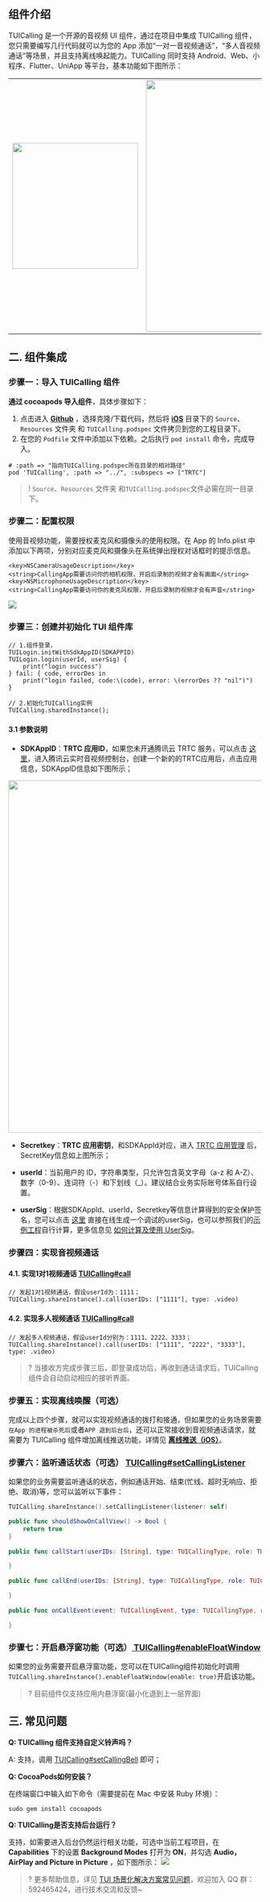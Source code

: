 ## 组件介绍

TUICalling 是一个开源的音视频 UI 组件，通过在项目中集成 TUICalling 组件，您只需要编写几行代码就可以为您的 App 添加“一对一音视频通话”，“多人音视频通话”等场景，并且支持离线唤起能力。TUICalling 同时支持 Android、Web、小程序、Flutter、UniApp 等平台，基本功能如下图所示：

<table class="tablestyle">
<tbody><tr>
<td><img src="https://qcloudimg.tencent-cloud.cn/raw/c792c6fa94e4c4dd3151003b0f28eab7.png" width="250"></td>
<td><img src="https://qcloudimg.tencent-cloud.cn/raw/a75f7d5f2911f2e21d3e4b3b9dfc4db5.png" width="500"></td>
<td><img src="https://qcloudimg.tencent-cloud.cn/raw/3bb1a748b590518e2be09326cc30dc0b.png" width="250"></td>
</tr>
</tbody></table>

## 二. 组件集成

### 步骤一：导入 TUICalling 组件

**通过 cocoapods 导入组件**，具体步骤如下：

1. 点击进入 [**Github**](https://github.com/tencentyun/TUICalling) ，选择克隆/下载代码，然后将 [**iOS**](https://github.com/tencentyun/TUICalling/tree/main/iOS) 目录下的 `Source`、`Resources` 文件夹 和 `TUICalling.podspec` 文件拷贝到您的工程目录下。
2. 在您的 `Podfile` 文件中添加以下依赖。之后执行 `pod install` 命令，完成导入。

```
# :path => "指向TUICalling.podspec所在目录的相对路径"
pod 'TUICalling', :path => "../", :subspecs => ["TRTC"]
```

>!  `Source`、`Resources` 文件夹 和`TUICalling.podspec`文件必需在同一目录下。

### 步骤二：配置权限

使用音视频功能，需要授权麦克风和摄像头的使用权限。在 App 的 Info.plist 中添加以下两项，分别对应麦克风和摄像头在系统弹出授权对话框时的提示信息。

```
<key>NSCameraUsageDescription</key>
<string>CallingApp需要访问你的相机权限，开启后录制的视频才会有画面</string>
<key>NSMicrophoneUsageDescription</key>
<string>CallingApp需要访问你的麦克风权限，开启后录制的视频才会有声音</string>
```
![](https://main.qcloudimg.com/raw/54cc6989a8225700ff57494cba819c7b.jpg)

### 步骤三：创建并初始化 TUI 组件库

```
// 1.组件登录，
TUILogin.initWithSdkAppID(SDKAPPID)
TUILogin.login(userId, userSig) {
    print("login success")
} fail: { code, errorDes in
    print("login failed, code:\(code), error: \(errorDes ?? "nil")")
}
  
// 2.初始化TUICalling实例
TUICalling.sharedInstance();
```
#### 3.1 参数说明
- **SDKAppID**：**TRTC 应用ID**，如果您未开通腾讯云 TRTC 服务，可以点击 [这里](https://console.cloud.tencent.com/trtc/app)，进入腾讯云实时音视频控制台，创建一个新的的TRTC应用后，点击应用信息，SDKAppID信息如下图所示；
 <img src="https://liteav.sdk.qcloud.com/app/doc/app_manager_sdk_secretkey.png" width="700">
    
- **Secretkey**：**TRTC 应用密钥**，和SDKAppId对应，进入 [TRTC 应用管理](https://console.cloud.tencent.com/trtc/app) 后，SecretKey信息如上图所示；

- **userId**：当前用户的 ID，字符串类型，只允许包含英文字母（a-z 和 A-Z）、数字（0-9）、连词符（-）和下划线（_）。建议结合业务实际账号体系自行设置。

- **userSig**：根据SDKAppId、userId，Secretkey等信息计算得到的安全保护签名，您可以点击 [这里](https://console.cloud.tencent.com/trtc/usersigtool) 直接在线生成一个调试的userSig，也可以参照我们的[示例工程](https://github.com/tencentyun/TUICalling/blob/main/iOS/Example/Debug/GenerateTestUserSig.swift#L39)自行计算，更多信息见 [如何计算及使用 UserSig](https://cloud.tencent.com/document/product/647/17275)。


### 步骤四：实现音视频通话

#### 4.1. 实现1对1视频通话 [TUICalling#call](https://cloud.tencent.com/document/product/647/47748#call)
```
// 发起1对1视频通话，假设userId为：1111；
TUICalling.shareInstance().call(userIDs: ["1111"], type: .video)
```

#### 4.2. 实现多人视频通话 [TUICalling#call](https://cloud.tencent.com/document/product/647/47748#call)
```
// 发起多人视频通话，假设userId分别为：1111、2222、3333；
TUICalling.shareInstance().call(userIDs: ["1111", "2222", "3333"], type: .video)
```

>? 当接收方完成步骤三后，即登录成功后，再收到通话请求后，TUICalling组件会自动启动相应的接听界面。

### 步骤五：实现离线唤醒（可选）

完成以上四个步骤，就可以实现视频通话的拨打和接通，但如果您的业务场景需要`在App 的进程被杀死后`或者`APP 退到后台后`，还可以正常接收到音视频通话请求，就需要为 TUICalling 组件增加离线推送功能，详情见 [**离线推送（iOS）**](https://cloud.tencent.com/document/product/269/44517)。

### 步骤六：监听通话状态（可选） [ TUICalling#setCallingListener](https://cloud.tencent.com/document/product/647/47748#setCallingListener)
如果您的业务需要监听通话的状态，例如通话开始、结束(忙线、超时无响应、拒绝、取消)等，您可以监听以下事件：
```Swift
TUICalling.shareInstance().setCallingListener(listener: self)

public func shouldShowOnCallView() -> Bool {
    return true
}
    
public func callStart(userIDs: [String], type: TUICallingType, role: TUICallingRole, viewController: UIViewController?) {

}
    
public func callEnd(userIDs: [String], type: TUICallingType, role: TUICallingRole, totalTime: Float) {

}
    
public func onCallEvent(event: TUICallingEvent, type: TUICallingType, role: TUICallingRole, message: String) {

}
```

### 步骤七：开启悬浮窗功能（可选）[ TUICalling#enableFloatWindow](https://cloud.tencent.com/document/product/647/47748#enableFloatWindow)
如果您的业务需要开启悬浮窗功能，您可以在TUICalling组件初始化时调用`TUICalling.shareInstance().enableFloatWindow(enable: true)`开启该功能。

>? 目前组件仅支持应用内悬浮窗(最小化退到上一层界面)

## 三. 常见问题

**Q: TUICalling 组件支持自定义铃声吗？**

A: 支持，调用 [TUICalling#setCallingBell](https://cloud.tencent.com/document/product/647/47748#setCallingBell) 即可；

**Q: CocoaPods如何安装？**

在终端窗口中输入如下命令（需要提前在 Mac 中安装 Ruby 环境）：
```
sudo gem install cocoapods
```

**Q: TUICalling是否支持后台运行？**

支持，如需要进入后台仍然运行相关功能，可选中当前工程项目，在 **Capabilities** 下的设置  **Background Modes** 打开为 **ON**，并勾选 **Audio，AirPlay and Picture in Picture** ，如下图所示：
![](https://main.qcloudimg.com/raw/d960dfec88388936abce2d4cb77ac766.jpg)

>? 更多帮助信息，详见 [TUI 场景化解决方案常见问题](https://cloud.tencent.com/developer/article/1952880)，欢迎加入 QQ 群：592465424，进行技术交流和反馈~
